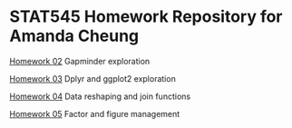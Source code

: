 # STAT545 Homework Repository for Amanda Cheung

[Homework 02](https://github.com/cheungamanda/STAT545-hw-cheung-amanda/tree/master/hw02)
Gapminder exploration

[Homework 03](https://github.com/cheungamanda/STAT545-hw-cheung-amanda/tree/master/hw03)
Dplyr and ggplot2 exploration

[Homework 04](https://github.com/cheungamanda/STAT545-hw-cheung-amanda/tree/master/hw04)
Data reshaping and join functions

[Homework 05](https://github.com/cheungamanda/STAT545-hw-cheung-amanda/tree/master/hw05)
Factor and figure management